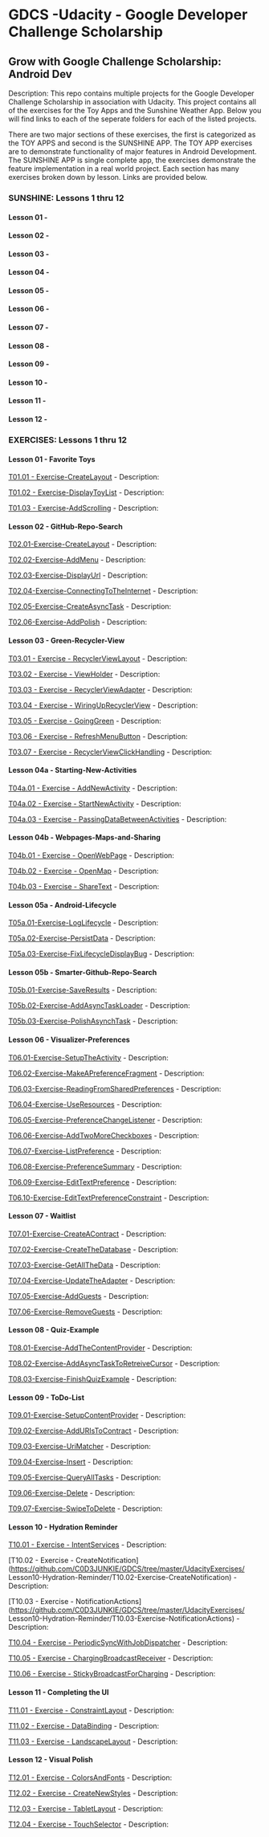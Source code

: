 # GDCS -Udacity - Google Developer Challenge Scholarship

## Grow with Google Challenge Scholarship: Android Dev

Description:  This repo contains multiple projects for the Google Developer Challenge Scholarship in association with Udacity.  This project contains all of the exercises for the Toy Apps and the Sunshine Weather App.  Below you will find links to each of the seperate folders for each of the listed projects.

There are two major sections of these exercises, the first is categorized as the TOY APPS and second is the SUNSHINE APP.  The TOY APP exercises are to demonstrate functionality of major features in Android Development.  The SUNSHINE APP is single complete app, the exercises demonstrate the feature implementation in a real world project.  Each section has many exercises broken down by lesson.  Links are provided below.


### SUNSHINE: Lessons 1 thru 12
#### Lesson 01 - 
#### Lesson 02 - 
#### Lesson 03 - 
#### Lesson 04 - 
#### Lesson 05 - 
#### Lesson 06 - 
#### Lesson 07 - 
#### Lesson 08 - 
#### Lesson 09 - 
#### Lesson 10 -
#### Lesson 11 - 
#### Lesson 12 - 


### EXERCISES:  Lessons 1 thru 12
#### Lesson 01 - Favorite Toys

[T01.01 - Exercise-CreateLayout](https://github.com/C0D3JUNKIE/GDCS/tree/master/UdacityExercises/Lesson01-Favorite-Toys/T01.01-Exercise-CreateLayout) - Description:


[T01.02 - Exercise-DisplayToyList](https://github.com/C0D3JUNKIE/GDCS/tree/master/UdacityExercises/Lesson01-Favorite-Toys/T01.02-Exercise-DisplayToyList) - Description:


[T01.03 - Exercise-AddScrolling](https://github.com/C0D3JUNKIE/GDCS/tree/master/UdacityExercises/Lesson01-Favorite-Toys/T01.03-Exercise-AddScrolling) - Description:


#### Lesson 02 - GitHub-Repo-Search

[T02.01-Exercise-CreateLayout](https://github.com/C0D3JUNKIE/GDCS/tree/master/UdacityExercises/Lesson02-GitHub-Repo-Search/T02.01-Exercise-CreateLayout) - Description:


[T02.02-Exercise-AddMenu](https://github.com/C0D3JUNKIE/GDCS/tree/master/UdacityExercises/Lesson02-GitHub-Repo-Search/T02.02-Exercise-AddMenu) - Description:


[T02.03-Exercise-DisplayUrl](https://github.com/C0D3JUNKIE/GDCS/tree/master/UdacityExercises/Lesson02-GitHub-Repo-Search/T02.03-Exercise-DisplayUrl) - Description:


[T02.04-Exercise-ConnectingToTheInternet](https://github.com/C0D3JUNKIE/GDCS/tree/master/UdacityExercises/Lesson02-GitHub-Repo-Search/T02.04-Exercise-ConnectingToTheInternet) - Description:


[T02.05-Exercise-CreateAsyncTask](https://github.com/C0D3JUNKIE/GDCS/tree/master/UdacityExercises/Lesson02-GitHub-Repo-Search/T02.05-Exercise-CreateAsyncTask) - Description:


[T02.06-Exercise-AddPolish](https://github.com/C0D3JUNKIE/GDCS/tree/master/UdacityExercises/Lesson02-GitHub-Repo-Search/T02.06-Exercise-AddPolish) - Description:


#### Lesson 03 - Green-Recycler-View

[T03.01 - Exercise - RecyclerViewLayout](https://github.com/C0D3JUNKIE/GDCS/tree/master/UdacityExercises/Lesson03-Green-Recycler-View/T03.01-Exercise-RecyclerViewLayout) - Description:


[T03.02 - Exercise - ViewHolder](https://github.com/C0D3JUNKIE/GDCS/tree/master/UdacityExercises/Lesson03-Green-Recycler-View/T03.02-Exercise-ViewHolder) - Description:


[T03.03 - Exercise - RecyclerViewAdapter](https://github.com/C0D3JUNKIE/GDCS/tree/master/UdacityExercises/Lesson03-Green-Recycler-View/T03.03-Exercise-RecyclerViewAdapter) - Description:


[T03.04 - Exercise - WiringUpRecyclerView](https://github.com/C0D3JUNKIE/GDCS/tree/master/UdacityExercises/Lesson03-Green-Recycler-View/T03.04-Exercise-WiringUpRecyclerView) - Description:


[T03.05 - Exercise - GoingGreen](https://github.com/C0D3JUNKIE/GDCS/tree/master/UdacityExercises/Lesson03-Green-Recycler-View/T03.05-Exercise-GoingGreen) - Description:


[T03.06 - Exercise - RefreshMenuButton](https://github.com/C0D3JUNKIE/GDCS/tree/master/UdacityExercises/Lesson03-Green-Recycler-View/T03.06-Exercise-RefreshMenuButton) - Description:


[T03.07 - Exercise - RecyclerViewClickHandling](https://github.com/C0D3JUNKIE/GDCS/tree/master/UdacityExercises/Lesson03-Green-Recycler-View/T03.07-Exercise-RecyclerViewClickHandling) - Description:



#### Lesson 04a - Starting-New-Activities


[T04a.01 - Exercise - AddNewActivity](https://github.com/C0D3JUNKIE/GDCS/tree/master/UdacityExercises/Lesson04a-Starting-New-Activities/T04a.01-Exercise-AddNewActivity) - Description:


[T04a.02 - Exercise - StartNewActivity](https://github.com/C0D3JUNKIE/GDCS/tree/master/UdacityExercises/Lesson04a-Starting-New-Activities/T04a.02-Exercise-StartNewActivity) - Description:


[T04a.03 - Exercise - PassingDataBetweenActivities](https://github.com/C0D3JUNKIE/GDCS/tree/master/UdacityExercises/Lesson04a-Starting-New-Activities/T04a.03-Exercise-PassingDataBetweenActivities) - Description:



#### Lesson 04b - Webpages-Maps-and-Sharing


[T04b.01 - Exercise - OpenWebPage](https://github.com/C0D3JUNKIE/GDCS/tree/master/UdacityExercises/Lesson04b-Webpages-Maps-and-Sharing/T04b.01-Exercise-OpenWebpage) - Description:


[T04b.02 - Exercise - OpenMap](https://github.com/C0D3JUNKIE/GDCS/tree/master/UdacityExercises/Lesson04b-Webpages-Maps-and-Sharing/T04b.02-Exercise-OpenMap) - Description:


[T04b.03 - Exercise - ShareText](https://github.com/C0D3JUNKIE/GDCS/tree/master/UdacityExercises/Lesson04b-Webpages-Maps-and-Sharing/T04b.03-Exercise-ShareText) - Description:



#### Lesson 05a - Android-Lifecycle

[T05a.01-Exercise-LogLifecycle](https://github.com/C0D3JUNKIE/GDCS/tree/master/UdacityExercises/Lesson05a-Android-Lifecycle/T05a.01-Exercise-LogLifecycle) - Description:


[T05a.02-Exercise-PersistData](https://github.com/C0D3JUNKIE/GDCS/tree/master/UdacityExercises/Lesson05a-Android-Lifecycle/T05a.02-Exercise-PersistData) - Description:


[T05a.03-Exercise-FixLifecycleDisplayBug](https://github.com/C0D3JUNKIE/GDCS/tree/master/UdacityExercises/Lesson05a-Android-Lifecycle/T05a.03-Exercise-FixLifeCycleDisplayBug) - Description:


#### Lesson 05b - Smarter-Github-Repo-Search


[T05b.01-Exercise-SaveResults](https://github.com/C0D3JUNKIE/GDCS/tree/master/UdacityExercises/Lesson05b-Smarter-GitHub-Repo-Search/T05b.01-Exercise-SaveResults) - Description:


[T05b.02-Exercise-AddAsyncTaskLoader](https://github.com/C0D3JUNKIE/GDCS/tree/master/UdacityExercises/Lesson05b-Smarter-GitHub-Repo-Search/T05b.02-Exercise-AddAsyncTaskLoader) - Description:


[T05b.03-Exercise-PolishAsynchTask](https://github.com/C0D3JUNKIE/GDCS/tree/master/UdacityExercises/Lesson05b-Smarter-GitHub-Repo-Search/T05b.03-Exercise-PolishAsyncTask) - Description:


#### Lesson 06 - Visualizer-Preferences


[T06.01-Exercise-SetupTheActivity](https://github.com/C0D3JUNKIE/GDCS/tree/master/UdacityExercises/Lesson06-Visualizer-Preferences/T06.01-Exercise-SetupTheActivity) - Description:


[T06.02-Exercise-MakeAPreferenceFragment](https://github.com/C0D3JUNKIE/GDCS/tree/master/UdacityExercises/Lesson06-Visualizer-Preferences/T06.02-Exercise-MakeAPreferenceFragment) - Description:


[T06.03-Exercise-ReadingFromSharedPreferences](https://github.com/C0D3JUNKIE/GDCS/tree/master/UdacityExercises/Lesson06-Visualizer-Preferences/T06.03-Exercise-ReadingFromSharedPreferences) - Description:


[T06.04-Exercise-UseResources](https://github.com/C0D3JUNKIE/GDCS/tree/master/UdacityExercises/Lesson06-Visualizer-Preferences/T06.04-Exercise-UseResources) - Description:


[T06.05-Exercise-PreferenceChangeListener](https://github.com/C0D3JUNKIE/GDCS/tree/master/UdacityExercises/Lesson06-Visualizer-Preferences/T06.05-Exercise-PreferenceChangeListener) - Description:


[T06.06-Exercise-AddTwoMoreCheckboxes](https://github.com/C0D3JUNKIE/GDCS/tree/master/UdacityExercises/Lesson06-Visualizer-Preferences/T06.06-Exercise-AddTwoMoreCheckboxes) - Description:


[T06.07-Exercise-ListPreference](https://github.com/C0D3JUNKIE/GDCS/tree/master/UdacityExercises/Lesson06-Visualizer-Preferences/T06.07-Exercise-ListPreference) - Description:


[T06.08-Exercise-PreferenceSummary](https://github.com/C0D3JUNKIE/GDCS/tree/master/UdacityExercises/Lesson06-Visualizer-Preferences/T06.08-Exercise-PreferenceSummary) - Description:


[T06.09-Exercise-EditTextPreference](https://github.com/C0D3JUNKIE/GDCS/tree/master/UdacityExercises/Lesson06-Visualizer-Preferences/T06.09-Exercise-EditTextPreference) - Description:


[T06.10-Exercise-EditTextPreferenceConstraint](https://github.com/C0D3JUNKIE/GDCS/tree/master/UdacityExercises/Lesson06-Visualizer-Preferences/T06.10-Exercise-EditTextPreferenceConstraints) - Description:


#### Lesson 07 - Waitlist


[T07.01-Exercise-CreateAContract](https://github.com/C0D3JUNKIE/GDCS/tree/master/UdacityExercises/Lesson07-Waitlist/T07.01-Exercise-CreateAContract) - Description:


[T07.02-Exercise-CreateTheDatabase](https://github.com/C0D3JUNKIE/GDCS/tree/master/UdacityExercises/Lesson07-Waitlist/T07.02-Exercise-CreateTheDatabase) - Description:


[T07.03-Exercise-GetAllTheData](https://github.com/C0D3JUNKIE/GDCS/tree/master/UdacityExercises/Lesson07-Waitlist/T07.03-Exercise-GetAllTheData) - Description:


[T07.04-Exercise-UpdateTheAdapter](https://github.com/C0D3JUNKIE/GDCS/tree/master/UdacityExercises/Lesson07-Waitlist/T07.04-Exercise-UpdateTheAdapter) - Description:


[T07.05-Exercise-AddGuests](https://github.com/C0D3JUNKIE/GDCS/tree/master/UdacityExercises/Lesson07-Waitlist/T07.05-Exercise-AddGuests) - Description:


[T07.06-Exercise-RemoveGuests](https://github.com/C0D3JUNKIE/GDCS/tree/master/UdacityExercises/Lesson07-Waitlist/T07.06-Exercise-RemoveGuests) - Description:


#### Lesson 08 - Quiz-Example


[T08.01-Exercise-AddTheContentProvider](https://github.com/C0D3JUNKIE/GDCS/tree/master/UdacityExercises/Lesson08-Quiz-Example/T08.01-Exercise-AddTheContentProviderPermission) - Description:


[T08.02-Exercise-AddAsyncTaskToRetreiveCursor](https://github.com/C0D3JUNKIE/GDCS/tree/master/UdacityExercises/Lesson08-Quiz-Example/T08.02-Exercise-AddAsyncTaskToRetrieveCursor) - Description:


[T08.03-Exercise-FinishQuizExample](https://github.com/C0D3JUNKIE/GDCS/tree/master/UdacityExercises/Lesson08-Quiz-Example/T08.03-Exercise-FinishQuizExample) - Description:


#### Lesson 09 - ToDo-List


[T09.01-Exercise-SetupContentProvider](https://github.com/C0D3JUNKIE/GDCS/tree/master/UdacityExercises/Lesson09-ToDo-List/T09.01-Exercise-SetupContentProvider) - Description:


[T09.02-Exercise-AddURIsToContract](https://github.com/C0D3JUNKIE/GDCS/tree/master/UdacityExercises/Lesson09-ToDo-List/T09.02-Exercise-AddURIsToContract) - Description:


[T09.03-Exercise-UriMatcher](https://github.com/C0D3JUNKIE/GDCS/tree/master/UdacityExercises/Lesson09-ToDo-List/T09.03-Exercise-UriMatcher) - Description:



[T09.04-Exercise-Insert](https://github.com/C0D3JUNKIE/GDCS/tree/master/UdacityExercises/Lesson09-ToDo-List/T09.04-Exercise-Insert) - Description:


[T09.05-Exercise-QueryAllTasks](https://github.com/C0D3JUNKIE/GDCS/tree/master/UdacityExercises/Lesson09-ToDo-List/T09.05-Exercise-QueryAllTasks) - Description:


[T09.06-Exercise-Delete](https://github.com/C0D3JUNKIE/GDCS/tree/master/UdacityExercises/Lesson09-ToDo-List/T09.06-Exercise-Delete) - Description:


[T09.07-Exercise-SwipeToDelete](https://github.com/C0D3JUNKIE/GDCS/tree/master/UdacityExercises/Lesson09-ToDo-List/T09.07-Exercise-SwipeToDelete) - Description:


#### Lesson 10 - Hydration Reminder


[T10.01 - Exercise - IntentServices](https://github.com/C0D3JUNKIE/GDCS/tree/master/UdacityExercises/Lesson10-Hydration-Reminder/T10.01-Exercise-IntentServices) - Description:


[T10.02 - Exercise - CreateNotification](https://github.com/C0D3JUNKIE/GDCS/tree/master/UdacityExercises/
Lesson10-Hydration-Reminder/T10.02-Exercise-CreateNotification) - Description:


[T10.03 - Exercise - NotificationActions](https://github.com/C0D3JUNKIE/GDCS/tree/master/UdacityExercises/
Lesson10-Hydration-Reminder/T10.03-Exercise-NotificationActions) - Description:


[T10.04 - Exercise - PeriodicSyncWithJobDispatcher](https://github.com/C0D3JUNKIE/GDCS/tree/master/UdacityExercises/Lesson10-Hydration-Reminder/T10.04-Exercise-PeriodicSyncWithJobDispatcher) - Description:


[T10.05 - Exercise - ChargingBroadcastReceiver](https://github.com/C0D3JUNKIE/GDCS/tree/master/UdacityExercises/Lesson10-Hydration-Reminder/T10.05-Exercise-ChargingBroadcastReceiver) - Description:


[T10.06 - Exercise - StickyBroadcastForCharging](https://github.com/C0D3JUNKIE/GDCS/tree/master/UdacityExercises/Lesson10-Hydration-Reminder/T10.06-Exercise-StickyBroadcastForCharging) - Description:


#### Lesson 11 - Completing the UI


[T11.01 - Exercise - ConstraintLayout](https://github.com/C0D3JUNKIE/GDCS/tree/master/UdacityExercises/Lesson11-Completeing-The-UI/T11.01-Exercise-ConstraintLayout) - Description:


[T11.02 - Exercise - DataBinding](https://github.com/C0D3JUNKIE/GDCS/tree/master/UdacityExercises/Lesson11-Completeing-The-UI/T11.02-Exercise-DataBinding) - Description:


[T11.03 - Exercise - LandscapeLayout](https://github.com/C0D3JUNKIE/GDCS/tree/master/UdacityExercises/Lesson11-Completeing-The-UI/T11.03-Exercise-LandscapeLayout) - Description:


#### Lesson 12 - Visual Polish


[T12.01 - Exercise - ColorsAndFonts](https://github.com/C0D3JUNKIE/GDCS/tree/master/UdacityExercises/Lesson12-Visual-Polish/T12.01-Exercise-ColorsAndFonts) - Description:


[T12.02 - Exercise - CreateNewStyles](https://github.com/C0D3JUNKIE/GDCS/tree/master/UdacityExercises/Lesson12-Visual-Polish/T12.02-Exercise-CreateNewStyles) - Description:


[T12.03 - Exercise - TabletLayout](https://github.com/C0D3JUNKIE/GDCS/tree/master/UdacityExercises/Lesson12-Visual-Polish/T12.03-Exercise-TabletLayout) - Description:


[T12.04 - Exercise - TouchSelector](https://github.com/C0D3JUNKIE/GDCS/tree/master/UdacityExercises/Lesson12-Visual-Polish/T12.04-Exercise-TouchSelector) - Description:

